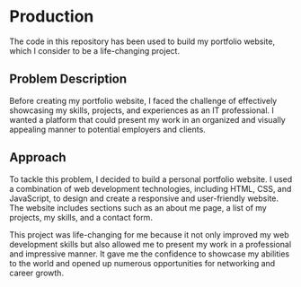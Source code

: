 # Production

The code in this repository has been used to build my portfolio website, which I consider to be a life-changing project.

## Problem Description

Before creating my portfolio website, I faced the challenge of effectively showcasing my skills, projects, and experiences as an IT professional. I wanted a platform that could present my work in an organized and visually appealing manner to potential employers and clients.

## Approach

To tackle this problem, I decided to build a personal portfolio website. I used a combination of web development technologies, including HTML, CSS, and JavaScript, to design and create a responsive and user-friendly website. The website includes sections such as an about me page, a list of my projects, my skills, and a contact form.

This project was life-changing for me because it not only improved my web development skills but also allowed me to present my work in a professional and impressive manner. It gave me the confidence to showcase my abilities to the world and opened up numerous opportunities for networking and career growth.
